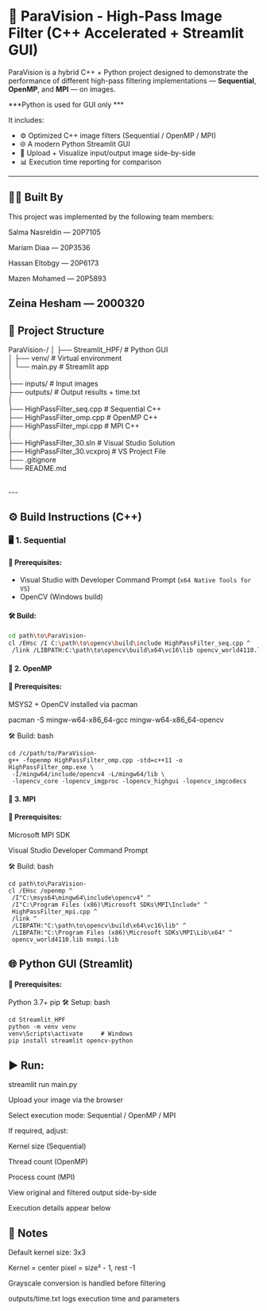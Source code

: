 # 🧠 ParaVision - High-Pass Image Filter (C++ Accelerated + Streamlit GUI)

ParaVision is a hybrid C++ + Python project designed to demonstrate the performance of different high-pass filtering implementations — **Sequential**, **OpenMP**, and **MPI** — on  images.

***Python is used for GUI only ***

It includes:
- ⚙️ Optimized C++ image filters (Sequential / OpenMP / MPI)
- 🌐 A modern Python Streamlit GUI
- 📸 Upload + Visualize input/output image side-by-side
- 📊 Execution time reporting for comparison

---
## 👨‍💻 Built By
This project was implemented by the following team members:

Salma Nasreldin — 20P7105

Mariam Diaa — 20P3536

Hassan Eltobgy — 20P6173

Mazen Mohamed — 20P5893

Zeina Hesham — 2000320
---

## 📁 Project Structure <br>
ParaVision-/
│
├── Streamlit_HPF/ # Python GUI <br>
│ ├── venv/ # Virtual environment <br>
│ └── main.py # Streamlit app <br>
│<br>
├── inputs/ # Input images <br>
├── outputs/ # Output results + time.txt <br>
│<br>
├── HighPassFilter_seq.cpp # Sequential C++ <br>
├── HighPassFilter_omp.cpp # OpenMP C++ <br>
├── HighPassFilter_mpi.cpp # MPI C++ <br>
│<br>
├── HighPassFilter_30.sln # Visual Studio Solution <br>
├── HighPassFilter_30.vcxproj # VS Project File <br>
├── .gitignore <br>
└── README.md <br>

<br>
---

## ⚙️ Build Instructions (C++)

### 🖥️ 1. Sequential 

#### 🧱 Prerequisites:
- Visual Studio with Developer Command Prompt (`x64 Native Tools for VS`)
- OpenCV (Windows build)

#### 🛠 Build:
```bash
cd path\to\ParaVision-
cl /EHsc /I C:\path\to\opencv\build\include HighPassFilter_seq.cpp ^
 /link /LIBPATH:C:\path\to\opencv\build\x64\vc16\lib opencv_world4110.lib 
```

#### 🚀 2. OpenMP 
#### 🧱 Prerequisites:
MSYS2 + OpenCV installed via pacman

pacman -S mingw-w64-x86_64-gcc mingw-w64-x86_64-opencv

🛠 Build:
bash
```
cd /c/path/to/ParaVision-
g++ -fopenmp HighPassFilter_omp.cpp -std=c++11 -o HighPassFilter_omp.exe \
 -I/mingw64/include/opencv4 -L/mingw64/lib \
 -lopencv_core -lopencv_imgproc -lopencv_highgui -lopencv_imgcodecs
```



#### 🧪 3. MPI
#### 🧱 Prerequisites:
Microsoft MPI SDK

Visual Studio Developer Command Prompt

🛠 Build:
bash
```
cd path\to\ParaVision-
cl /EHsc /openmp ^
 /I"C:\msys64\mingw64\include\opencv4" ^
 /I"C:\Program Files (x86)\Microsoft SDKs\MPI\Include" ^
 HighPassFilter_mpi.cpp ^
 /link ^
 /LIBPATH:"C:\path\to\opencv\build\x64\vc16\lib" ^
 /LIBPATH:"C:\Program Files (x86)\Microsoft SDKs\MPI\Lib\x64" ^
 opencv_world4110.lib msmpi.lib
```

## 🌐 Python GUI (Streamlit)
#### 🧱 Prerequisites:
Python 3.7+
pip
🛠 Setup:
bash
```
cd Streamlit_HPF
python -m venv venv
venv\Scripts\activate     # Windows
pip install streamlit opencv-python
```
## ▶️ Run:
streamlit run main.py

Upload your image via the browser

Select execution mode: Sequential / OpenMP / MPI

If required, adjust:

Kernel size (Sequential)

Thread count (OpenMP)

Process count (MPI)

View original and filtered output side-by-side

Execution details appear below


## 📌 Notes
Default kernel size: 3x3

Kernel = center pixel = size² - 1, rest -1

Grayscale conversion is handled before filtering

outputs/time.txt logs execution time and parameters
